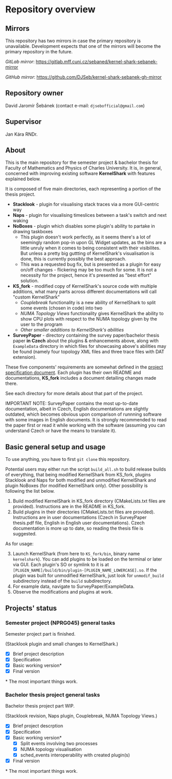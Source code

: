 # Repository overview

## Mirrors

This repository has two mirrors in case the primary repository is unavailable. Development expects that one of
the mirrors will become the primary repository in the future.

_GitLab mirror_: https://gitlab.mff.cuni.cz/sebaned/kernel-shark-sebanek-mirror

_GitHub mirror_: https://github.com/DJSeb/kernel-shark-sebanek-gh-mirror

## Repository owner

David Jaromír Šebánek (contact e-mail: `djsebofficial@gmail.com`)

## Supervisor

Jan Kára RNDr.

## About

This is the main repository for the semester project & bachelor thesis for Faculty of Mathematics and Physics of
Charles University. It is, in general, concerned with improving existing software **KernelShark** with features
explained below.

It is composed of five main directories, each representing a portion of the thesis project.

- **Stacklook** - plugin for visualising stack traces via a more GUI-centric way
- **Naps** - plugin for visualising timeslices between a task's switch and next waking
- **NoBoxes** - plugin which disables some plugin's ability to partake in drawing taskboxes
  - This plugin doesn't work perfectly, as it seems there's a lot of seemingly random pop-in upon GL Widget updates,
    as the bins are a little unruly when it comes to being consistent with their visibilites.
    But unless a pretty big guttting of KernelShark's visualisation is done, this is currently possibly the best approach.
  - This was a requested bug fix, but is presented as a plugin for easy on/off changes - flickering may be too much for some.
    It is not a necessity for the project, hence it's presented as "best effort" solution.
- **KS_fork** - modified copy of KernelShark's source code with multiple additions, what many parts across different
  documentations will call "custom KernelShark"
  - _Couplebreak_ functionality is a new ability of KernelShark to split some events (chosen in code) into two
  - _NUMA Topology Views_ functionality gives KernelShark the ability to show CPU plots with respect to the NUMA
    topology given by the user to the program
  - _Other smaller additions to KernelShark's abilities_
- **SurveyPaper** - directory containing the survey paper/bachelor thesis paper **in Czech** about the plugins & enhancements
  above, along with `ExampleData` directory in which files for showcasing above's abilities may be found (namely four topology
  XML files and three trace files with DAT extension).

These five components' requirements are somewhat defined in the [project specification document](./ProjectSpecification.md). Each plugin has
their own README and documentations, **KS_fork** includes a document detailing changes made there.

See each directory for more details about that part of the project.

IMPORTANT NOTE: SurveyPaper contains the most up-to-date documentation, albeit in Czech, English documentations are slightly outdated,
which becomes obvious upon comparison of runnning software with some images in English documents. It is strongly recommended
to read the paper first or read it while working with the software (assuming you can understand Czech or have the means
to translate it).

## Basic general setup and usage

To use anything, you have to first `git clone` this repository.

Potential users may either run the script `build_all.sh` to build release builds of everything,
that being modified KernelShark from KS_fork, plugins Stacklook and Naps for both modified and
unmodified KernelShark and plugin NoBoxes (for modified KernelShark only). Other possibility is following
the list below.

1. Build modified KernelShark in KS_fork directory (CMakeLists.txt files are provided).
   Instructions are in the README in KS_fork.
2. Build plugins in their directories (CMakeLists.txt files are provided). Instructions are in user documentations
   (Czech in SurveyPaper thesis.pdf file, English in English user documentations).
   Czech documentation is more up to date, so reading the thesis file is suggested.

As for usage:

3. Launch KernelShark (from here to `KS_fork/bin`, binary name `kernelshark`).
   You can add plugins to be loaded on the terminal or later via GUI.
   Each plugin's SO or symlink to it is at `[PLUGIN_NAME]/build/bin/plugin-[PLUGIN_NAME_LOWERCASE].so`.
   If the plugin was built for unmodified KernelShark, just look for `unmodif_build` subdirectory
   instead of the `build` subdirectory.
4. For example data, navigate to SurveyPaper/ExampleData.
5. Observe the modifications and plugins at work.

## Projects' status

### Semester project (NPRG045) general tasks

Semester project part is finished.

(Stacklook plugin and small changes to KernelShark.)

- [x] Brief project description
- [x] Specification
- [x] Basic working version\*
- [x] Final version

\* The most important things work.

### Bachelor thesis project general tasks

Bachelor thesis project part WIP.

(Stacklook revision, Naps plugin, Couplebreak, NUMA Topology Views.)

- [x] Brief project descrption
- [x] Specification
- [x] Basic working version\*
  - [x] Split events involving two processes
  - [x] NUMA topology visualisation
  - [x] sched_events interoperability with created plugin(s)
- [x] Final version

\* The most important things work.
